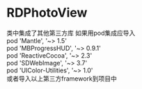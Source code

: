 # RDPhotoView
类中集成了其他第三方库 如果用pod集成应导入 </br>
pod 'Mantle', '~> 1.5' </br>
pod 'MBProgressHUD', '~> 0.9.1' </br>
pod 'ReactiveCocoa', '~> 2.3' </br>
pod 'SDWebImage', '~> 3.7' </br>
pod 'UIColor-Utilities', '~> 1.0' </br>
或者导入以上第三方framework到项目中
